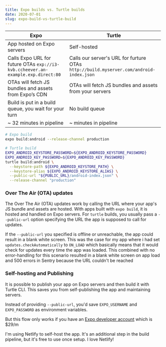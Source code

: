 ```yaml
---
title: Expo builds vs. Turtle builds
date: 2020-07-01
slug: expo-build-vs-turtle-build
---
```


| Expo                                                                            | Turtle                                                                                 |
| ------------------------------------------------------------------------------- | -------------------------------------------------------------------------------------- |
| App hosted on Expo servers                                                      | Self-hosted                                                                            |
| Calls Expo URL for future OTAs `exp://i3-kvb.ccheever.an-example.exp.direct:80` | Calls our server's URL for furture OTAs `http://build.myserver.com/android-index.json` |
| OTAs will fetch JS bundles and assets from Expo’s CDN                           | OTAs will fetch JS bundles and assets from your servers                                |
| Build is put in a build queue, you wait for your turn                           | No build queue                                                                         |
| ~ 32 minutes in pipeline                                                        | ~ minutes in pipeline                                                                  |

```bash
# Expo build
expo build:android --release-channel production
```

```bash
# Turtle build
EXPO_ANDROID_KEYSTORE_PASSWORD=${EXPO_ANDROID_KEYSTORE_PASSWORD}
EXPO_ANDROID_KEY_PASSWORD=${EXPO_ANDROID_KEY_PASSWORD}
turtle build:android \
  --keystore-path ${EXPO_ANDROID_KEYSTORE_PATH} \
  --keystore-alias ${EXPO_ANDROID_KEYSTORE_ALIAS} \
  --public-url "${PUBLIC_URL}/android-index.json" \
  --release-channel "production"
```

### Over The Air (OTA) updates

The Over The Air (OTA) updates work by calling the URL where your app's JS bundle and assets are hosted. With apps built with `expo build`, it is hosted and handled on Expo servers. For `turtle` builds, you usually pass a `--public-url` option specifying the URL the app is supposed to call for updates.

If the `--public-url` you specified is offline or unreachable, the app could result in a blank white screen. This was the case for my app where i had set `updates.checkAutomatically` to `ON_LOAD` which basically means that it would check for updates every time the app was loaded. This combined with no error-handling for this scenario resulted in a blank white screen on app load and 500 errors in Sentry because the URL couldn't be reached

### Self-hosting and Publishing

It is possible to publish your app on Expo servers and then build it with Turtle CLI. This saves you from self-publishing the app and maintaining servers.

Instead of providing `--public-url`, you'd save `EXPO_USERNAME` and `EXPO_PASSWORD` as environment variables.

But this flow only works if you have an [Expo developer account](https://expo.io/developer-services) which is \$29/m

I'm using Netlify to self-host the app. It's an additional step in the build pipeline, but it's free to use once setup. I love Netlify!
